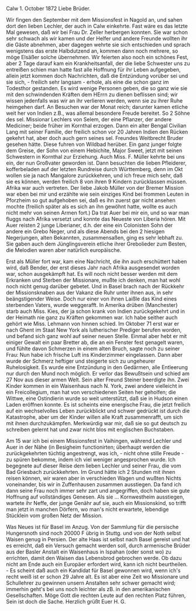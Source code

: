  Calw 1. October 1872
Liebe Brüder.

Wir fingen den September mit dem Missionsfest in Nagold an, und sahen dort den lieben Lechler, der auch in Calw einkehrte. Fast wäre es das letzte Mal gewesen, daß wir bei Frau Dr. Zeller herbergen konnten. Sie war schon sehr schwach als wir kamen und der Helfer und andere Freunde wollten ihr die Gäste abnehmen, aber dagegen wehrte sie sich entschieden und sprach wenigstens das erste Halbdutzend an, kommen dann noch mehrere, so möge Elsäßer solche übernehmen. Wir feierten also noch ein schönes Fest, aber 2 Tage darauf kam ein Krankheitsanfall, der die liebe Schwester uns zu entreißen schien man hatte fast alle Hoffnung für ihr Leben aufgegeben, allein jetzt kommen doch Nachrichten, daß die Entzündung vorüber sei und sie sich, - freilich sehr langsam - erhole, als eine die schon ganz im Todesthor gestanden. Es wird wenige Personen geben, die so ganz wie sie mit den schwindenden Kräften dem HErrn zu dienen beflissen sind; wir wissen jedenfalls was wir an ihr verlieren werden, wenn sie zu ihrer Ruhe heimgehen darf. 
An Besuchen war der Monat reich; darunter kamen etliche weit her von Indien z.B., was allemal besondere Freude bereitet. So 2 Söhne des sel. Missionar Lechlers von Selem, der eine Pflanzer, der andere Mediciner; beide früher im Kornthal erzogen. Dann ein alter Bengal Civilian Lang mit seiner Familie, der freilich schon vor 20 Jahren Indien den Rücken gekehrt hat, aber doch auch gern seines sel. Freundes Weitbrecht Bruder gesehen hätte. Diese fuhren von Wildbad herüber. Ein ganz junger folgte dem Greise, der Sohn von einem Hebichite, Major Sweet, jetzt mit seinen Schwestern in Kornthal zur Erziehung. Auch Miss. F. Müller kehrte bei uns ein, der nun Großvater geworden ist. Dann besuchten die lieben Pfleiderer, kofferbeladen auf der letzten Rundreise durch Württemberg, denn im Okt wollen sie ja nach Mangalore zurückkehren, und ich freue mich sehr, daß sie es können, werden freilich 8 von ihren 9 Kindern zurücklassen müssen. Afrika war auch vertreten. Der liebe Jakob Müller von der Bremer Mission war eben bei mir und erzählte wie sein einziges Kind bei frommen Leuten in Pforzheim so gut aufgehoben sei, daß es ihn zuerst gar nicht ansehen mochte (freilich später als es sich an ihn gewöhnt hatte, wollte es auch nicht mehr von seinen Armen fort.) Da trat Auer bei mir ein, und so war man fluggs nach Afrika versetzt und konnte das Neueste von Liberia hören. Mit Auer reisten 2 junge Liberianer, d.h. der eine ein Colonisten Sohn der andere ein Grebo Neger, und als diese Abends bei den 2 hiesigen Negerjungen, alten Bekannten, zusammensaßen, ging es sehr lebhaft zu. Sie gaben auch dem Jünglingsverein etliche ihrer Grebolieder zum Besten, die Melodien waren aber natürlich europäische.

Erst als Müller fort war, kam eine Nachricht, die ihn auch erschüttert haben wird, daß Bender, der erst dieses Jahr nach Afrika ausgesendet worden war, schon ausgekämpft hat. Es will noch nicht besser werden mit dem Erkranken und Sterben der Missionare, mußte ich denken, man hat wohl noch nicht genug darüber gebetet. Und in Basel brach nach der Rückkehr der Missionsknaben aus der Vakanz die Ruhr unter ihnen aus, in sehr beängstigender Weise. Doch nur einer von ihnen Laißle das Kind eines sterbenden Vaters, wurde weggerafft. In Amerika drüben (Manchester) starb auch Miss. Kies, der ja schon krank von Indien zurückgekehrt und in der Heimath nie ganz zu Kräften gekommen war. Ich habe seither auch gehört wie Miss. Lehmann von hinnen schied. Im Oktober 71 erst war er nach Ghent im Staat New York als lutherischer Prediger berufen worden, und befand sich ganz wohl auf seiner neuen Stelle. Einmal aber hebt er mit einiger Gewalt ein paar Bretter ab, die an ein Fenster fest genagelt waren, und fühlte davon Schmerzen in einem alten Bruch, sagte noch zu seiner Frau: Nun habe ich frische Luft ins Kinderzimmer eingelassen. Dann aber wurde der Schmerz heftiger und steigerte sich zu ungeheurer Ruhelosigkeit. Es wurde eine Entzündung in den Gedärmen, alle Entleerung nur durch den Mund noch möglich. Er verlor das Bewußtsein und schied am 27 Nov aus dieser armen Welt. Sein alter Freund Steiner beerdigte ihn. Zwei Kinder kommen in ein Waisenhaus nach N. York, zwei andere vielleicht in ein Freicollegium, man hat von verschiedenen Seiten her geholfen; die Wittwe, eine Ostindierin wurde so weit unterstützt, daß sie in Hudson einen Laden eröffnen konnte. Es ist scheints eine energische Frau, die jetzt freilich auf ein wechselvolles Leben zurückblickt und schwer gedrückt ist durch die Katastrophe, aber um der Kinder willen alle Kraft zusammenrafft, um sich mit ihnen durchzukämpfen. Merkwürdig war mir, daß sie so gut deutsch zu schreiben gelernt hat und zwar nicht blos mit englischen Buchstaben.

Am 15 war ich bei einem Missionsfest in Vaihingen, während Lechler und Auer in der Nähe (in Besigheim functionirten; überhaupt werden die zurückgekehrten tüchtig angestrengt, was ich, - nicht ohne stille Freude - zu spüren bekomme, indem ich viel weniger angesprochen wurde. Ich begegnete auf dieser Reise dem lieben Lechler und seiner Frau, die vom Bad Griesbach zurückkehrten. Im Grund hätte ich 2 Stunden mit ihnen reisen können, wir waren aber in verschieden Wagen und wußten Nichts voneinander, bis wir in Zuffenhausen zusammen ausstiegen. Da fand ich dann seine Frau noch immer sehr zart und angegriffen, doch haben sie gute Hoffnung auf vollständiges Genesen. Als sie ... Kornwestheim ausstiegen, wartete ihr Neffe, der junge Genähr auf sie, auch ein Missionskind, so trifft man jetzt in manchen Dörfern, wo man's nicht erwartete, lebendige Stücklein vom großen Netz der Mission.

Was Neues ist für Basel im Anzug. Von der Sammlung für die persische Hungersnoth sind noch 20000 F übrig in Stuttg. und von der Noth selbst Waisen genug in Persien. Der alte Haas ist selbst nach Basel gereist und hat es erreicht, daß ein Versuch gemacht werden soll, durch armenische Brüder aus der Basler Anstalt ein Waisenhaus in Ispahan (oder sonst wo) zu errichten, damit den Waisen das Lebensbrod gebrochen werde. Ob dazu nicht am Ende auch ein Europäer erfordert wird, kann ich nicht beurtheilen. - Es scheint daß auch ein Kandidat für Basel gewonnen wird, wenn ich's recht weiß ist er schon 29 Jahre alt. Es ist aber eine Zeit wo Missionare und Schullehrer zu gewinnen unsern Anstalten sehr schwer gemacht wird; immerhin geht's bei uns noch leichter als zB. in den amerikanischen Gesellschaften. Möge Gott die rechten Leute auf den rechten Platz führen, Sein ist doch die Sache. 
 Herzlich grüßt
 Euer H. G.
